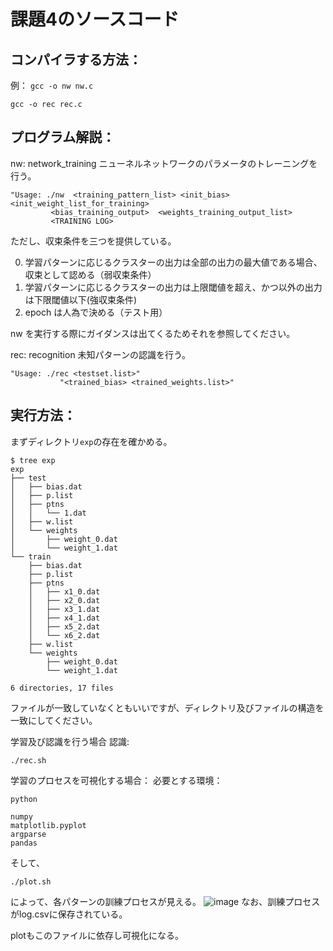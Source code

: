 課題4のソースコード
=
コンパイラする方法：
-
例：
`gcc -o nw nw.c`

`gcc -o rec rec.c`

プログラム解説：
-
nw: network_training ニューネルネットワークのパラメータのトレーニングを行う。

```
"Usage: ./nw  <training_pattern_list> <init_bias> <init_weight_list_for_training>
         <bias_training_output>  <weights_training_output_list>
         <TRAINING LOG>
```
	 
ただし、収束条件を三つを提供している。

0. 学習パターンに応じるクラスターの出力は全部の出力の最大値である場合、収束として認める（弱収束条件）
1. 学習パターンに応じるクラスターの出力は上限閾値を超え、かつ以外の出力は下限閾値以下(強収束条件)
2. epoch は人為で決める（テスト用）

nw を実行する際にガイダンスは出てくるためそれを参照してください。

rec: recognition 未知パターンの認識を行う。

```
"Usage: ./rec <testset.list>"
           "<trained_bias> <trained_weights.list>"
```
	   
実行方法：
-
まずディレクトリ`exp`の存在を確かめる。

```
$ tree exp
exp
├── test
│   ├── bias.dat
│   ├── p.list
│   ├── ptns
│   │   └── 1.dat
│   ├── w.list
│   └── weights
│       ├── weight_0.dat
│       └── weight_1.dat
└── train
    ├── bias.dat
    ├── p.list
    ├── ptns
    │   ├── x1_0.dat
    │   ├── x2_0.dat
    │   ├── x3_1.dat
    │   ├── x4_1.dat
    │   ├── x5_2.dat
    │   └── x6_2.dat
    ├── w.list
    └── weights
        ├── weight_0.dat
        └── weight_1.dat

6 directories, 17 files
```

ファイルが一致していなくともいいですが、ディレクトリ及びファイルの構造を一致にしてください。

学習及び認識を行う場合
認識:

`./rec.sh`

学習のプロセスを可視化する場合：
必要とする環境：

```
python

numpy
matplotlib.pyplot
argparse
pandas
```

そして、

`./plot.sh`

によって、各パターンの訓練プロセスが見える。
![image](https://github.com/Secondtonumb/pattern_recogn/blob/master/pattern04/plot_exp.png)
なお、訓練プロセスがlog.csvに保存されている。

plotもこのファイルに依存し可視化になる。

